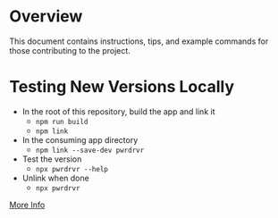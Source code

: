 # Overview

This document contains instructions, tips, and example commands for those contributing to the project.

# Testing New Versions Locally

- In the root of this repository, build the app and link it
  - `npm run build`
  - `npm link`
- In the consuming app directory
  - `npm link --save-dev pwrdrvr`
- Test the version
  - `npx pwrdrvr --help`
- Unlink when done
  - `npx pwrdrvr`

[More Info](https://dev.to/jamesqquick/how-to-test-npm-packages-locally-5elb)
